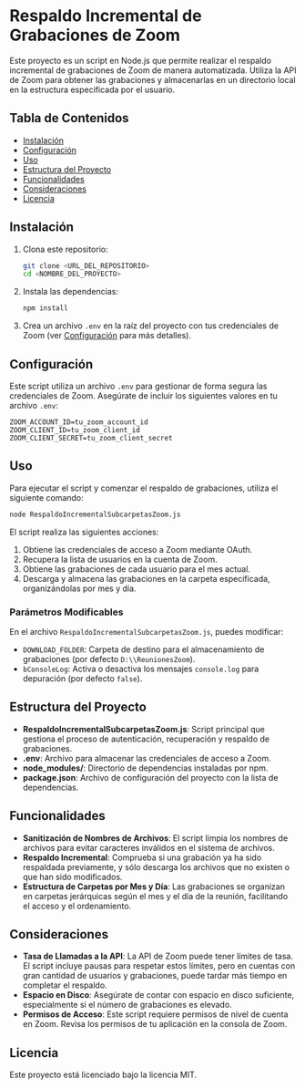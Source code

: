 # Respaldo Incremental de Grabaciones de Zoom

Este proyecto es un script en Node.js que permite realizar el respaldo incremental de grabaciones de Zoom de manera automatizada. Utiliza la API de Zoom para obtener las grabaciones y almacenarlas en un directorio local en la estructura especificada por el usuario.

## Tabla de Contenidos

- [Instalación](#instalación)
- [Configuración](#configuración)
- [Uso](#uso)
- [Estructura del Proyecto](#estructura-del-proyecto)
- [Funcionalidades](#funcionalidades)
- [Consideraciones](#consideraciones)
- [Licencia](#licencia)

## Instalación

1. Clona este repositorio:
   ```bash
   git clone <URL_DEL_REPOSITORIO>
   cd <NOMBRE_DEL_PROYECTO>
   ```

2. Instala las dependencias:
   ```bash
   npm install
   ```

3. Crea un archivo `.env` en la raíz del proyecto con tus credenciales de Zoom (ver [Configuración](#configuración) para más detalles).

## Configuración

Este script utiliza un archivo `.env` para gestionar de forma segura las credenciales de Zoom. Asegúrate de incluir los siguientes valores en tu archivo `.env`:

```dotenv
ZOOM_ACCOUNT_ID=tu_zoom_account_id
ZOOM_CLIENT_ID=tu_zoom_client_id
ZOOM_CLIENT_SECRET=tu_zoom_client_secret
```

## Uso

Para ejecutar el script y comenzar el respaldo de grabaciones, utiliza el siguiente comando:

```bash
node RespaldoIncrementalSubcarpetasZoom.js
```

El script realiza las siguientes acciones:

1. Obtiene las credenciales de acceso a Zoom mediante OAuth.
2. Recupera la lista de usuarios en la cuenta de Zoom.
3. Obtiene las grabaciones de cada usuario para el mes actual.
4. Descarga y almacena las grabaciones en la carpeta especificada, organizándolas por mes y día.

### Parámetros Modificables

En el archivo `RespaldoIncrementalSubcarpetasZoom.js`, puedes modificar:

- `DOWNLOAD_FOLDER`: Carpeta de destino para el almacenamiento de grabaciones (por defecto `D:\\ReunionesZoom`).
- `bConsoleLog`: Activa o desactiva los mensajes `console.log` para depuración (por defecto `false`).

## Estructura del Proyecto

- **RespaldoIncrementalSubcarpetasZoom.js**: Script principal que gestiona el proceso de autenticación, recuperación y respaldo de grabaciones.
- **.env**: Archivo para almacenar las credenciales de acceso a Zoom.
- **node_modules/**: Directorio de dependencias instaladas por npm.
- **package.json**: Archivo de configuración del proyecto con la lista de dependencias.

## Funcionalidades

- **Sanitización de Nombres de Archivos**: El script limpia los nombres de archivos para evitar caracteres inválidos en el sistema de archivos.
- **Respaldo Incremental**: Comprueba si una grabación ya ha sido respaldada previamente, y sólo descarga los archivos que no existen o que han sido modificados.
- **Estructura de Carpetas por Mes y Día**: Las grabaciones se organizan en carpetas jerárquicas según el mes y el día de la reunión, facilitando el acceso y el ordenamiento.

## Consideraciones

- **Tasa de Llamadas a la API**: La API de Zoom puede tener límites de tasa. El script incluye pausas para respetar estos límites, pero en cuentas con gran cantidad de usuarios y grabaciones, puede tardar más tiempo en completar el respaldo.
- **Espacio en Disco**: Asegúrate de contar con espacio en disco suficiente, especialmente si el número de grabaciones es elevado.
- **Permisos de Acceso**: Este script requiere permisos de nivel de cuenta en Zoom. Revisa los permisos de tu aplicación en la consola de Zoom.

## Licencia

Este proyecto está licenciado bajo la licencia MIT. 
